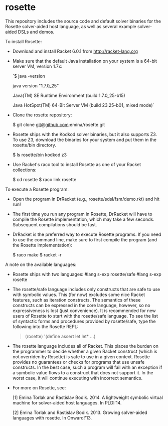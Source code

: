 rosette
=======

This repository includes the source code and default solver binaries
for the Rosette solver-aided host language, as well as several example
solver-aided DSLs and demos.

To install Rosette:

* Download and install Racket 6.0.1 from http://racket-lang.org

* Make sure that the default Java installation on your system is a
  64-bit server VM, version 1.7x:

  `$ java -version
  
  java version "1.7.0_25"
  
  Java(TM) SE Runtime Environment (build 1.7.0_25-b15)
  
  Java HotSpot(TM) 64-Bit Server VM (build 23.25-b01, mixed mode)`

* Clone the rosette repository:

  $ git clone git@github.com:emina/rosette.git

* Rosette ships with the Kodkod solver binaries, but it also supports
  Z3.  To use Z3, download the binaries for your system and put them
  in the rosette/bin directory.

  $ ls rosette/bin
  kodkod z3

* Use Racket's raco tool to install Rosette as one of your Racket
  collections:

  $ cd rosette
  $ raco link rosette

To execute a Rosette program:

* Open the program in DrRacket (e.g., rosette/sdsl/fsm/demo.rkt)
  and hit run!

* The first time you run any program in Rosette, DrRacket will have to
  compile the Rosette implementation, which may take a few seconds.
  Subsequent compilations should be fast.

* DrRacket is the preferred way to execute Rosette programs.  If you
  need to use the command line, make sure to first compile the program
  (and the Rosette implementation):

  $ raco make <your program>
  $ racket -r <your program> 

A note on the available languages:

* Rosette ships with two languages:
  #lang s-exp rosette/safe
  #lang s-exp rosette

* The rosette/safe language includes only constructs that are safe to
  use with symbolic values.  This (for now) excludes some nice Racket
  features, such as iteration constructs.  The semantics of these
  constructs can be expressed in the core language, however, so no
  expressiveness is lost (just convenience).  It is recommended for
  new users of Rosette to start with the rosette/safe language.  To
  see the list of syntactic forms and procedures provided by
  rosette/safe, type the following into the Rosette REPL:
  
  > (rosette)
  '(define assert let let* ...)

* The rosette language includes all of Racket.  This places the burden
  on the programmer to decide whether a given Racket construct (which
  is not overriden by Rosette) is safe to use in a given context.
  Rosette provides no guarantees or checks for programs that use
  unsafe constructs.  In the best case, such a program will fail with
  an exception if a symbolic value flows to a construct that does not
  support it.  In the worst case, it will continue executing with
  incorrect semantics.

* For more on Rosette, see:

  [1] Emina Torlak and Rastislav Bodik. 2014. A lightweight symbolic
  virtual machine for solver-aided host languages. In PLDI'14.

  [2] Emina Torlak and Rastislav Bodik. 2013. Growing solver-aided
  languages with rosette. In Onward!'13.
